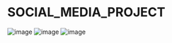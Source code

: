 # SOCIAL_MEDIA_PROJECT

![image](https://github.com/sadanadsidhu/SOCIAL_MEDIA_PROJECT/assets/121937172/d5ff3b7f-47c9-4864-945c-5ad1cef94d69)
![image](https://github.com/sadanadsidhu/SOCIAL_MEDIA_PROJECT/assets/121937172/215371e0-03c2-43c5-bf59-e37c6547809a)
![image](https://github.com/sadanadsidhu/SOCIAL_MEDIA_PROJECT/assets/121937172/3babbd87-a6c1-4d3e-a3e2-e1a98a4e9071)
